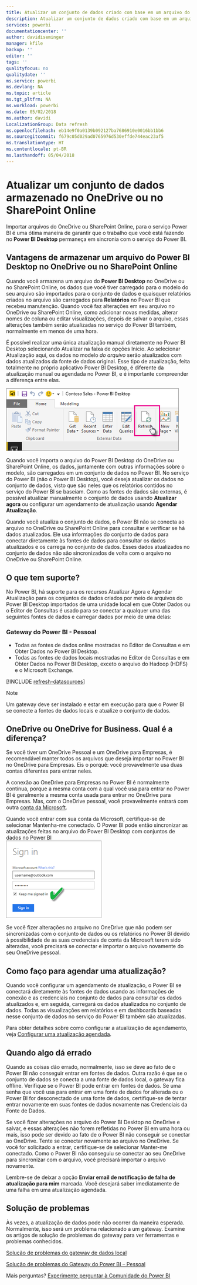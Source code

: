```yaml
---
title: Atualizar um conjunto de dados criado com base em um arquivo do Power BI Desktop no OneDrive ou no SharePoint Online
description: Atualizar um conjunto de dados criado com base em um arquivo do Power BI Desktop no OneDrive ou SharePoint Online
services: powerbi
documentationcenter: ''
author: davidiseminger
manager: kfile
backup: ''
editor: ''
tags: ''
qualityfocus: no
qualitydate: ''
ms.service: powerbi
ms.devlang: NA
ms.topic: article
ms.tgt_pltfrm: NA
ms.workload: powerbi
ms.date: 05/02/2018
ms.author: davidi
LocalizationGroup: Data refresh
ms.openlocfilehash: eb14e9f0a0139b092127ba7686910e0016bb1bb6
ms.sourcegitcommit: f679c05d029ad0765976d530effde744eac23af5
ms.translationtype: HT
ms.contentlocale: pt-BR
ms.lasthandoff: 05/04/2018
---
```

# <a name="refresh-a-dataset-stored-on-onedrive-or-sharepoint-online"></a>Atualizar um conjunto de dados armazenado no OneDrive ou no SharePoint Online
Importar arquivos do OneDrive ou SharePoint Online, para o serviço Power BI é uma ótima maneira de garantir que o trabalho que você está fazendo no **Power BI Desktop** permaneça em sincronia com o serviço do Power BI.

## <a name="advantages-of-storing-a-power-bi-desktop-file-on-onedrive-or-sharepoint-online"></a>Vantagens de armazenar um arquivo do Power BI Desktop no OneDrive ou no SharePoint Online
Quando você armazena um arquivo do **Power BI Desktop** no OneDrive ou no SharePoint Online, os dados que você tiver carregado para o modelo do seu arquivo são importados para o conjunto de dados e quaisquer relatórios criados no arquivo são carregados para **Relatórios** no Power BI que recebeu manutenção. Quando você faz alterações em seu arquivo no OneDrive ou SharePoint Online, como adicionar novas medidas, alterar nomes de coluna ou editar visualizações, depois de salvar o arquivo, essas alterações também serão atualizadas no serviço do Power BI também, normalmente em menos de uma hora.

É possível realizar uma única atualização manual diretamente no Power BI Desktop selecionando Atualizar na faixa de opções Início. Ao selecionar Atualização aqui, os dados no modelo *do arquivo* serão atualizados com dados atualizados da fonte de dados original. Esse tipo de atualização, feita totalmente no próprio aplicativo Power BI Desktop, é diferente da atualização manual ou agendada no Power BI, e é importante compreender a diferença entre elas.

![](media/refresh-desktop-file-onedrive/pbix-refresh.png)

Quando você importa o arquivo do Power BI Desktop do OneDrive ou SharePoint Online, os dados, juntamente com outras informações sobre o modelo, são carregados em um conjunto de dados no Power BI. No serviço do Power BI (não o Power BI Desktop), você deseja atualizar os dados no conjunto de dados, visto que são neles que os relatórios contidos no serviço do Power BI se baseiam. Como as fontes de dados são externas, é possível atualizar manualmente o conjunto de dados usando **Atualizar agora** ou configurar um agendamento de atualização usando **Agendar Atualização**.

Quando você atualiza o conjunto de dados, o Power BI não se conecta ao arquivo no OneDrive ou SharePoint Online para consultar e verificar se há dados atualizados. Ele usa informações do conjunto de dados para conectar diretamente às fontes de dados para consultar os dados atualizados e os carrega no conjunto de dados. Esses dados atualizados no conjunto de dados não são sincronizados de volta com o arquivo no OneDrive ou SharePoint Online.

## <a name="whats-supported"></a>O que tem suporte?
No Power BI, há suporte para os recursos Atualizar Agora e Agendar Atualização para os conjuntos de dados criados por meio de arquivos do Power BI Desktop importados de uma unidade local em que Obter Dados ou o Editor de Consultas é usado para se conectar a qualquer uma das seguintes fontes de dados e carregar dados por meio de uma delas:

### <a name="power-bi-gateway---personal"></a>Gateway do Power BI - Pessoal
* Todas as fontes de dados online mostradas no Editor de Consultas e em Obter Dados no Power BI Desktop.
* Todas as fontes de dados locais mostradas no Editor de Consultas e em Obter Dados no Power BI Desktop, exceto o arquivo do Hadoop (HDFS) e o Microsoft Exchange.

<!-- Refresh Data sources-->
[!INCLUDE [refresh-datasources](./includes/refresh-datasources.md)]

> [!NOTE]
> Um gateway deve ser instalado e estar em execução para que o Power BI se conecte a fontes de dados locais e atualize o conjunto de dados.
> 
> 

## <a name="onedrive-or-onedrive-for-business-whats-the-difference"></a>OneDrive ou OneDrive for Business. Qual é a diferença?
Se você tiver um OneDrive Pessoal e um OneDrive para Empresas, é recomendável manter todos os arquivos que deseja importar no Power BI no OneDrive para Empresas. Eis o porquê: você provavelmente usa duas contas diferentes para entrar neles.

A conexão ao OneDrive para Empresas no Power BI é normalmente contínua, porque a mesma conta com a qual você usa para entrar no Power BI é geralmente a mesma conta usada para entrar no OneDrive para Empresas. Mas, com o OneDrive pessoal, você provavelmente entrará com outra [conta da Microsoft](http://www.microsoft.com/account/default.aspx).

Quando você entrar com sua conta da Microsoft, certifique-se de selecionar Mantenha-me conectado. O Power BI pode então sincronizar as atualizações feitas no arquivo do Power BI Desktop com conjuntos de dados no Power BI  
    ![](media/refresh-desktop-file-onedrive/refresh_signin_keepmesignedin.png)

Se você fizer alterações no arquivo no OneDrive que não podem ser sincronizadas com o conjunto de dados ou os relatórios no Power BI devido à possibilidade de as suas credenciais de conta da Microsoft terem sido alteradas, você precisará se conectar e importar o arquivo novamente do seu OneDrive pessoal.

## <a name="how-do-i-schedule-refresh"></a>Como faço para agendar uma atualização?
Quando você configurar um agendamento de atualização, o Power BI se conectará diretamente às fontes de dados usando as informações de conexão e as credenciais no conjunto de dados para consultar os dados atualizados e, em seguida, carregará os dados atualizados no conjunto de dados. Todas as visualizações em relatórios e em dashboards baseadas nesse conjunto de dados no serviço do Power BI também são atualizadas.

Para obter detalhes sobre como configurar a atualização de agendamento, veja [Configurar uma atualização agendada](refresh-scheduled-refresh.md).

## <a name="when-things-go-wrong"></a>Quando algo dá errado
Quando as coisas dão errado, normalmente, isso se deve ao fato de o Power BI não conseguir entrar em fontes de dados. Outra razão é que se o conjunto de dados se conecta a uma fonte de dados local, o gateway fica offline. Verifique se o Power BI pode entrar em fontes de dados. Se uma senha que você usa para entrar em uma fonte de dados for alterada ou o Power BI for desconectado de uma fonte de dados, certifique-se de tentar entrar novamente em suas fontes de dados novamente nas Credenciais da Fonte de Dados.

Se você fizer alterações no arquivo do Power BI Desktop no OneDrive e salvar, e essas alterações não forem refletidas no Power BI em uma hora ou mais, isso pode ser devido ao fato de o Power BI não conseguir se conectar ao OneDrive. Tente se conectar novamente ao arquivo no OneDrive. Se você for solicitado a entrar, certifique-se de selecionar Manter-me conectado. Como o Power BI não conseguiu se conectar ao seu OneDrive para sincronizar com o arquivo, você precisará importar o arquivo novamente.

Lembre-se de deixar a opção **Enviar email de notificação de falha de atualização para mim** marcada. Você desejará saber imediatamente de uma falha em uma atualização agendada.

## <a name="troubleshooting"></a>Solução de problemas
Às vezes, a atualização de dados pode não ocorrer da maneira esperada. Normalmente, isso será um problema relacionado a um gateway. Examine os artigos de solução de problemas do gateway para ver ferramentas e problemas conhecidos.

[Solução de problemas do gateway de dados local](service-gateway-onprem-tshoot.md)

[Solução de problemas do Gateway do Power BI – Pessoal](service-admin-troubleshooting-power-bi-personal-gateway.md)

Mais perguntas? [Experimente perguntar à Comunidade do Power BI](http://community.powerbi.com/)

